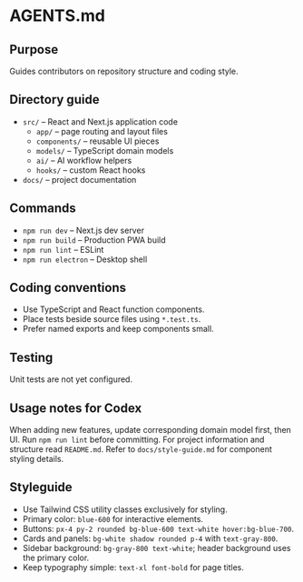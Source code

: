 # AGENTS.md

## Purpose
Guides contributors on repository structure and coding style.

## Directory guide
- `src/` – React and Next.js application code
  - `app/` – page routing and layout files
  - `components/` – reusable UI pieces
  - `models/` – TypeScript domain models
  - `ai/` – AI workflow helpers
  - `hooks/` – custom React hooks
- `docs/` – project documentation

## Commands
- `npm run dev`      – Next.js dev server
- `npm run build`    – Production PWA build
- `npm run lint`     – ESLint
- `npm run electron` – Desktop shell

## Coding conventions
- Use TypeScript and React function components.
- Place tests beside source files using `*.test.ts`.
- Prefer named exports and keep components small.

## Testing
Unit tests are not yet configured.
## Usage notes for Codex
When adding new features, update corresponding domain model first, then UI. Run `npm run lint` before committing.
For project information and structure read `README.md`.
Refer to `docs/style-guide.md` for component styling details.

## Styleguide
- Use Tailwind CSS utility classes exclusively for styling.
- Primary color: `blue-600` for interactive elements.
- Buttons: `px-4 py-2 rounded bg-blue-600 text-white hover:bg-blue-700`.
- Cards and panels: `bg-white shadow rounded p-4` with `text-gray-800`.
- Sidebar background: `bg-gray-800 text-white`; header background uses the primary color.
- Keep typography simple: `text-xl font-bold` for page titles.
